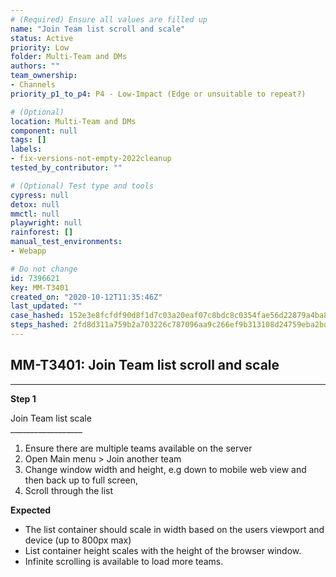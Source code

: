 ```yaml
---
# (Required) Ensure all values are filled up
name: "Join Team list scroll and scale"
status: Active
priority: Low
folder: Multi-Team and DMs
authors: ""
team_ownership: 
- Channels
priority_p1_to_p4: P4 - Low-Impact (Edge or unsuitable to repeat?)

# (Optional)
location: Multi-Team and DMs
component: null
tags: []
labels: 
- fix-versions-not-empty-2022cleanup
tested_by_contributor: ""

# (Optional) Test type and tools
cypress: null
detox: null
mmctl: null
playwright: null
rainforest: []
manual_test_environments: 
- Webapp

# Do not change
id: 7396621
key: MM-T3401
created_on: "2020-10-12T11:35:46Z"
last_updated: ""
case_hashed: 152e3e8fcfdf90d8f1d7c03a20eaf07c8bdc8c0354fae56d22879a4ba88de0ff9c65d6e22c00957a75d2c12780f37edf
steps_hashed: 2fd8d311a759b2a703226c787096aa9c266ef9b313108d24759eba2bd2f89feda5984325d1fb5d05c63786584dcd73f8
---
```


<!-- (Auto-generated) Based on frontmatter's "key" and "name" -->

## MM-T3401: Join Team list scroll and scale

---

**Step 1**

Join Team list scale\
\_\_\_\_\_\_\_\_\_\_\_\_\_\_\_\_\_\_

1. Ensure there are multiple teams available on the server
2. Open Main menu > Join another team
3. Change window width and height, e.g down to mobile web view and then back up to full screen,
4. Scroll through the list

**Expected**

- The list container should scale in width based on the users viewport and device (up to 800px max)
- List container height scales with the height of the browser window.
- Infinite scrolling is available to load more teams.
